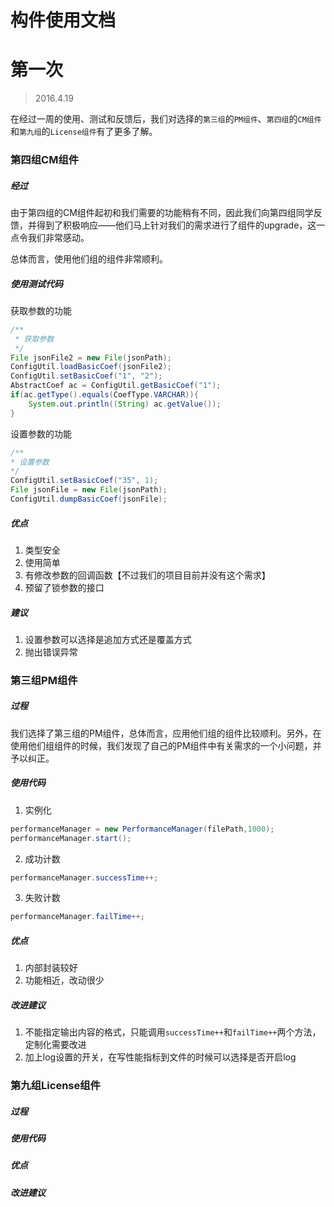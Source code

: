 # 构件使用文档

# 第一次

> 2016.4.19

在经过一周的使用、测试和反馈后，我们对选择的`第三组`的`PM组件`、`第四组`的`CM组件`和`第九组`的`License组件`有了更多了解。

### 第四组CM组件

##### 经过

由于第四组的CM组件起初和我们需要的功能稍有不同，因此我们向第四组同学反馈，并得到了积极响应——他们马上针对我们的需求进行了组件的upgrade，这一点令我们非常感动。

总体而言，使用他们组的组件非常顺利。

##### 使用测试代码

获取参数的功能

```java
/**
 * 获取参数
 */
File jsonFile2 = new File(jsonPath);
ConfigUtil.loadBasicCoef(jsonFile2);
ConfigUtil.setBasicCoef("1", "2");
AbstractCoef ac = ConfigUtil.getBasicCoef("1");
if(ac.getType().equals(CoefType.VARCHAR)){
    System.out.println((String) ac.getValue());
}
```

设置参数的功能

```java
/**
* 设置参数
*/
ConfigUtil.setBasicCoef("35", 1);
File jsonFile = new File(jsonPath);
ConfigUtil.dumpBasicCoef(jsonFile);        
```

##### 优点

1. 类型安全
2. 使用简单
3. 有修改参数的回调函数【不过我们的项目目前并没有这个需求】
4. 预留了锁参数的接口

##### 建议

1. 设置参数可以选择是追加方式还是覆盖方式
2. 抛出错误异常

### 第三组PM组件

##### 过程

我们选择了第三组的PM组件，总体而言，应用他们组的组件比较顺利。另外，在使用他们组组件的时候，我们发现了自己的PM组件中有关需求的一个小问题，并予以纠正。

##### 使用代码

1. 实例化

```java
performanceManager = new PerformanceManager(filePath,1000);
performanceManager.start();
```

2. 成功计数

```java
performanceManager.successTime++;
```

3. 失败计数

```java
performanceManager.failTime++;
```

##### 优点

1. 内部封装较好
2. 功能相近，改动很少

##### 改进建议

1. 不能指定输出内容的格式，只能调用`successTime++`和`failTime++`两个方法，定制化需要改进
3. 加上log设置的开关，在写性能指标到文件的时候可以选择是否开启log

### 第九组License组件

##### 过程

##### 使用代码

##### 优点

##### 改进建议
